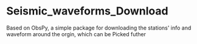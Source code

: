 # Seismic_waveforms_Download
Based on ObsPy, a simple package for downloading the stations' info and waveform around the orgin, which can be Picked futher
